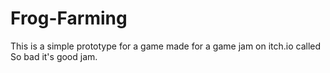 # Frog-Farming
This is a simple prototype for a  game made for a game jam on itch.io called So bad it's good jam.
